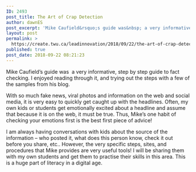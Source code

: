 ```yaml
---
ID: 2493
post_title: The Art of Crap Detection
author: dawnES
post_excerpt: 'Mike Caufield&rsquo;s guide was&nbsp; a very informative, step by step guide to fact checking. I enjoyed reading through it, and trying out the steps with a few of the samples from his blog. With so much fake news, viral photos [&hellip;]'
layout: post
permalink: >
  https://create.twu.ca/leadinnovation/2018/09/22/the-art-of-crap-detection/
published: true
post_date: 2018-09-22 08:21:23
---
```

Mike Caufield&#8217;s guide was  a very informative, step by step guide to fact checking. I enjoyed reading through it, and trying out the steps with a few of the samples from his blog.

With so much fake news, viral photos and information on the web and social media, it is very easy to quickly get caught up with the headlines. Often, my own kids or students get emotionally excited about a headline and assume that because it is on the web, it must be true. Thus, Mike&#8217;s one habit of checking your emotions first is the best first piece of advice!

I am always having conversations with kids about the source of the information &#8211; who posted it, what does this person know, check it out before you share, etc.. However, the very specific steps, sites, and procedures that Mike provides are very useful tools! I will be sharing them with my own students and get them to practise their skills in this area. This is a huge part of literacy in a digital age.